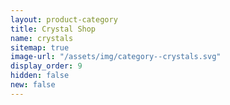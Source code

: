 ```yaml
---
layout: product-category
title: Crystal Shop
name: crystals
sitemap: true
image-url: "/assets/img/category--crystals.svg"
display_order: 9
hidden: false
new: false
---
```

